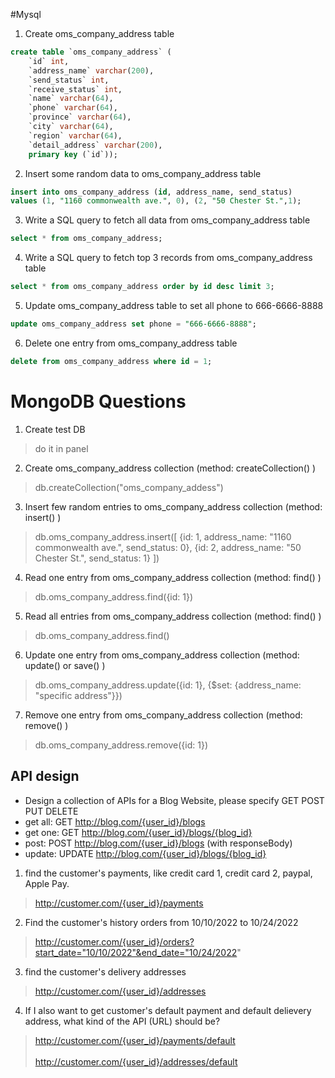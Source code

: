 
#Mysql
1.  Create  oms_company_address  table
```sql
create table `oms_company_address` (
	`id` int,
    `address_name` varchar(200),
    `send_status` int,
    `receive_status` int,
    `name` varchar(64),
    `phone` varchar(64),
    `province` varchar(64),
    `city` varchar(64),
    `region` varchar(64),
    `detail_address` varchar(200),
    primary key (`id`));
```

2.  Insert some random data to  oms_company_address  table
```sql
insert into oms_company_address (id, address_name, send_status) 
values (1, "1160 commonwealth ave.", 0), (2, "50 Chester St.",1); 
```

3.  Write a SQL query to fetch all data from oms_company_address table
```sql
select * from oms_company_address;
```

4.  Write a SQL query to fetch top 3 records from  oms_company_address  table
```sql
select * from oms_company_address order by id desc limit 3;
```

5.  Update  oms_company_address  table to set all  phone to 666-6666-8888
```sql
update oms_company_address set phone = "666-6666-8888";
```

6.  Delete one entry from  oms_company_address table
```sql
delete from oms_company_address where id = 1;
```

# MongoDB Questions
1.  Create test DB
> do it in panel
2.  Create  oms_company_address  collection  (method: createCollection() )
>  db.createCollection("oms_company_addess")
3.  Insert few random entries to  oms_company_address collection (method: insert() )
> db.oms_company_address.insert([
>     {id: 1, address_name: "1160 commonwealth ave.", send_status: 0},
>     {id: 2, address_name: "50 Chester St.", send_status: 1}
> ])

4.  Read one entry from  oms_company_address  collection (method: find() )
> db.oms_company_address.find({id: 1})

5.  Read all entries from  oms_company_address  collection (method: find() )
> db.oms_company_address.find()
6.  Update one entry from  oms_company_address collection (method: update() or save() )
> db.oms_company_address.update({id: 1}, {$set: {address_name: "specific address"}})

7.  Remove one entry from  oms_company_address collection (method: remove() )
> db.oms_company_address.remove({id: 1})

## API design
* Design a collection of APIs for a Blog Website, please specify GET POST PUT DELETE
* get all: GET http://blog.com/{user_id}/blogs
* get one: GET http://blog.com/{user_id}/blogs/{blog_id}
* post: POST http://blog.com/{user_id}/blogs (with responseBody)
* update: UPDATE http://blog.com/{user_id}/blogs/{blog_id}

1.  find the customer's payments, like credit card 1, credit card 2, paypal, Apple Pay.
> http://customer.com/{user_id}/payments
2.  Find the customer's history orders from 10/10/2022 to 10/24/2022
> http://customer.com/{user_id}/orders?start_date="10/10/2022"&end_date="10/24/2022"
3.  find the customer's delivery addresses
> http://customer.com/{user_id}/addresses
4.  If I also want to get customer's default payment and default delievery address, what kind of the API (URL) should be?
> http://customer.com/{user_id}/payments/default
> <br><br>
> http://customer.com/{user_id}/addresses/default